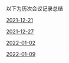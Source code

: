 以下为历次会议记录总结

[2021-12-21](2021-12-21.md)

[2021-12-27](2021-12-27.md)

[2022-01-02](2022-01-02.md)

[2022-01-09](2022-01-09.md)

